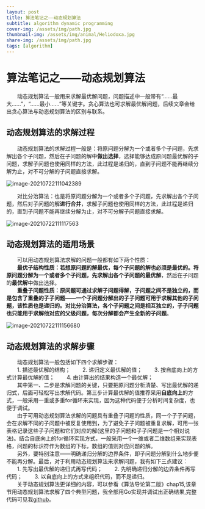 ```yaml
---
layout: post
title: 算法笔记之——动态规划算法
subtitle: algorithm dynamic programming
cover-img: /assets/img/path.jpg
thumbnail-img: /assets/img/animal/Heliodoxa.jpg
share-img: /assets/img/path.jpg
tags: [algorithm]
---
```


# 算法笔记之——动态规划算法

&emsp;&emsp;动态规划算法一般用来求解最优解问题，问题描述中一般带有“......最大......”，“......最小......”等关键字。贪心算法也可求解最优解问题，后续文章会给出贪心算法与动态规划算法的区别与联系。

## 动态规划算法的求解过程

&emsp;&emsp;动态规划算法的求解过程一般是：将原问题分解为一个或者多个子问题，先求解出各个子问题，然后在子问题的解中**做出选择**，选择能够达成原问题最优解的子问题，求解子问题也使用同样的方法，此过程是递归的，直到子问题不能再继续分解为止，对不可分解的子问题直接求解。

![image-20210722111042389](https://gitee.com/xinyuanchen/image_collection/raw/master/image-20210722111042389.png)

&emsp;&emsp;对比分治算法：也是将原问题分解为一个或者多个子问题，先求解出各个子问题，然后对子问题的解**进行合并**，求解子问题也使用同样的方法，此过程是递归的，直到子问题不能再继续分解为止，对不可分解子问题直接求解。

![image-20210722111117563](https://gitee.com/xinyuanchen/image_collection/raw/master/image-20210722111117563.png)



## 动态规划算法的适用场景

&emsp;&emsp;可以用动态规划算法求解的问题一般都有如下两个性质：<br>
&emsp;&emsp;**最优子结构性质：**若想原问题的解最优，每个子问题的解也必须是最优的。将原问题分解为一个或者多个子问题，先求解出各个子问题的**最优解**，然后在子问题的**最优解**中做出选择。<br>
&emsp;&emsp;**重叠子问题性质：**原问题可通过求解子问题得解，子问题之间不是独立的，而是包含了重叠的子子问题——一个子问题分解出的子子问题可用于求解其他的子问题，该性质也是递归的。对比分治算法，各个子问题之间是相互独立的，子子问题也只能用于求解他对应的父级问题，每次分解都会产生**全新的子问题**。

![image-20210722111156680](https://gitee.com/xinyuanchen/image_collection/raw/master/image-20210722111156680.png)

## 动态规划算法的求解步骤

&emsp;&emsp;动态规划算法一般包括如下四个求解步骤：<br>
&emsp;&emsp;1. 描述最优解的结构；
&emsp;&emsp;2. 递归定义最优解的值；
&emsp;&emsp;3. 按自底向上的方式计算最优解的值；
&emsp;&emsp;4. 由计算出的结果构造一个最优解；<br>
&emsp;&emsp;其中第一、二步是求解问题的关键，只要把原问题分析清楚、写出最优解的递归式，后面可轻松写出求解代码。第三步计算最优解的值推荐采用**自底向上**的方式，一般采用一重或多重for循环来实现，因为这种代码便于分析时间复杂度，也便于调试。<br>
&emsp;&emsp;由于可用动态规划算法求解的问题具有重叠子问题的性质，同一个子子问题，会在求解不同的子问题中被反复使用到，为了避免子子问题被重复求解，可用一张表格记录这些子子问题和它们对应的解(这里的子问题和子子问题是一个相对说法)。结合自底向上的for循环实现方式，一般采用一个一维或者二维数组来实现表格，问题的标识符作为数组的下标，数组的值则对应问题的解。<br>
&emsp;&emsp;另外，要特别注意——明确递归分解的边界条件，即子问题分解到什么地步便不能再分解。最后，对于利用动态规划算法来求解问题，我有如下三点建议：<br>
&emsp;&emsp;1. 先写出最优解的递归式再写代码；
&emsp;&emsp;2. 先明确递归分解的边界条件再写代码；
&emsp;&emsp;3. 以自底向上的方式来组织代码，而不是递归。<br>
&emsp;&emsp;关于动态规划算法更详细的内容，可以参看《算法导论第二版》chap15,该章节用动态规划算法求解了四个典型问题，我全部用Go实现并调试出正确结果,完整代码可见我[github](https://github.com/MajaChen/learningwithgo/blob/master/algorithm/dynpro.go)。

